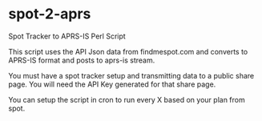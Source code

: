 spot-2-aprs
===========

Spot Tracker to APRS-IS Perl Script


This script uses the API Json data from findmespot.com and converts to APRS-IS format and posts to aprs-is stream.

You must have a spot tracker setup and transmitting data to a public share page.  You will need the API Key generated for that share page.

You can setup the script in cron to run every X based on your plan from spot.

